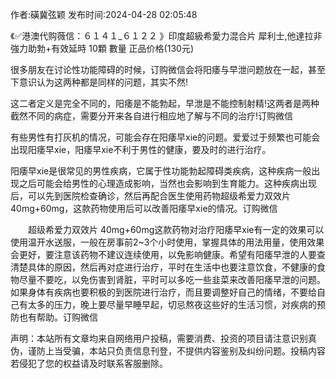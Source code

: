 <p>作者:磺冀弦颖 发布时间:2024-04-28 02:05:48</p>
<p>《✅港澳代购薇信：６１４１_６１２２ 》印度超級希愛力混合片 犀利士,他達拉非 強力助勃+有效延時 10顆 數量 正品价格(130元) </p>
									<p>很多朋友在讨论性功能障碍的时候，订购微信会将阳痿与早泄问题放在一起，甚至下意识认为这两种都是同样的问题，其实不然!</p><p></p><p>这二者定义是完全不同的，阳痿是不能勃起，早泄是不能控制射精!这两者是两种截然不同的病症，需要分开来各自进行相应地了解与不同的治疗!订购微信</p><p></p><p>有些男性有打灰机的情况，可能会存在阳痿早xie的问题。爱爱过于频繁也可能会出现阳痿早xie，阳痿早xie不利于男性的健康，要及时的进行治疗。</p><p></p><p>阳痿早xie是很常见的男性疾病，它属于性功能勃起障碍类疾病，这种疾病一般出现之后可能会给男性的心理造成影响，当然也会影响到生育能力。这种疾病出现后，可以先到医院检查确诊，然后再配合医生使用药物超级希爱力双效片 40mg+60mg，这款药物使用后可以改善阳痿早xie的情况。订购微信</p><p></p><p>　　超级希爱力双效片 40mg+60mg这款药物对治疗阳痿早xie有一定的效果可以使用温开水送服，一般在房事前2~3个小时使用，掌握具体的用法用量，使用效果会更好，要注意该药物不建议连续使用，以免影响健康。希望有阳痿早泄的人要查清楚具体的原因，然后再对症进行治疗，平时在生活中也要注意饮食，不健康的食物尽量不要吃，以免伤害到肾脏，平时可以多吃一些韭菜来改善阳痿早泄的问题。如果身体有疾病也要积极的到医院进行治疗，而且要调整好自己的情绪，不要给自己有太多的压力，晚上要尽量早睡早起，切忌熬夜这些好的生活习惯，对疾病的预防也有帮助。订购微信</p>				声明：本站所有文章均来自网络用户投稿，需要消费、投资的项目请注意识别真伪，谨防上当受骗，本站只负责信息刊登，不提供内容鉴别及纠纷问题。投稿内容若侵犯了您的权益请及时联系客服删除。				
